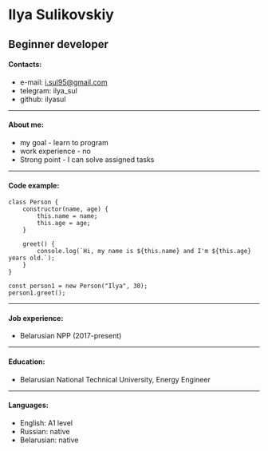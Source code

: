 # **Ilya Sulikovskiy**
Beginner developer
---

#### **Contacts:**
- e-mail: i.sul95@gmail.com
- telegram: ilya_sul
- github: ilyasul

---

#### **About me:**
- my goal - learn to program
- work experience - no
- Strong point - I can solve assigned tasks

---

#### **Code example:**
```
class Person {
    constructor(name, age) {
        this.name = name;
        this.age = age;
    }

    greet() {
        console.log(`Hi, my name is ${this.name} and I'm ${this.age} years old.`);
    }
}

const person1 = new Person("Ilya", 30);
person1.greet();
```

---

#### **Job experience:**
 - Belarusian NPP (2017-present)

---

#### **Education:**
- Belarusian National Technical University, Energy Engineer

---

#### **Languages:**
- English: A1 level
- Russian: native
- Belarusian: native